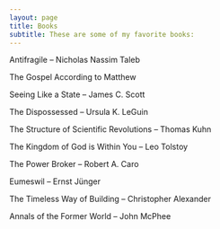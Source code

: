 ```yaml
---
layout: page
title: Books
subtitle: These are some of my favorite books:
---
```


Antifragile – Nicholas Nassim Taleb

The Gospel According to Matthew

Seeing Like a State – James C. Scott

The Dispossessed – Ursula K. LeGuin

The Structure of Scientific Revolutions – Thomas Kuhn

The Kingdom of God is Within You – Leo Tolstoy

The Power Broker – Robert A. Caro

Eumeswil – Ernst Jünger

The Timeless Way of Building – Christopher Alexander

Annals of the Former World – John McPhee